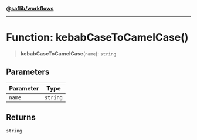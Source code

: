 [**@saflib/workflows**](../index.md)

***

# Function: kebabCaseToCamelCase()

> **kebabCaseToCamelCase**(`name`): `string`

## Parameters

| Parameter | Type |
| ------ | ------ |
| `name` | `string` |

## Returns

`string`
